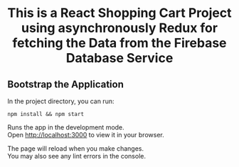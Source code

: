 <h1 align='center'>This is a React Shopping Cart Project using asynchronously Redux for fetching the Data from the Firebase Database Service</h1>

## Bootstrap the Application

In the project directory, you can run:

```
npm install && npm start
```

Runs the app in the development mode.\
Open [http://localhost:3000](http://localhost:3000) to view it in your browser.

The page will reload when you make changes.\
You may also see any lint errors in the console.
